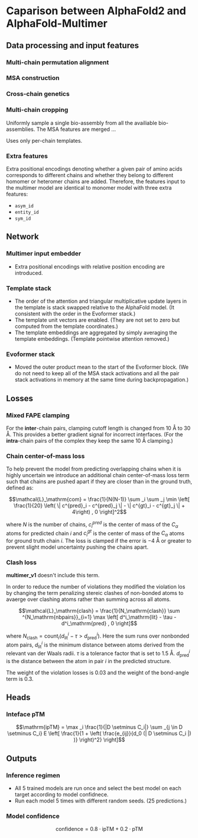 # Caparison between AlphaFold2 and AlphaFold-Multimer

## Data processing and input features

### Multi-chain permutation alignment

### MSA construction

### Cross-chain genetics

### Multi-chain cropping

Uniformly sample a single bio-assembly from all the availiable bio-assemblies.
The MSA features are merged ...

Uses only per-chain templates.

### Extra features

Extra positional encodings denoting whether a given pair of amino acids corresponds to different chains and whether they belong to different homomer or heteromer chains are added.
Therefore, the features input to the multimer model are identical to monomer model with three extra features:

- `asym_id`
- `entity_id`
- `sym_id`

## Network

### Multimer input embedder

- Extra positional encodings with relative position encoding are introduced.

### Template stack

- The order of the attention and triangular multiplicative update layers in the template is stack swapped relative to the AlphaFold model. (It consistent with the order in the Evoformer stack.)
- The template unit vectors are enabled. (They are not set to zero but computed from the template coordinates.)
- The template embeddings are aggregated by simply averaging the template embeddings. (Template pointwise attention removed.)

### Evoformer stack

- Moved the outer product mean to the start of the Evoformer block. (We do not need to keep all of the MSA stack activations and all the pair stack activations in memory at the same time during backpropagation.)

## Losses

### Mixed FAPE clamping

For the **inter**-chain pairs, clamping cutoff length is changed from $10$ Å to $30$ Å.
This provides a better gradient signal for incorrect interfaces.
(For the **intra**-chain pairs of the complex they keep the same $10$ Å clamping.)

### Chain center-of-mass loss

To help prevent the model from predicting overlapping chains when it is highly uncertain we introduce an additional chain center-of-mass loss term such that chains are pushed apart if they are closer than in the ground truth, defined as:

$$\mathcal{L}_\mathrm{com} = \frac{1}{N(N-1)} \sum _i \sum _j \min \left[ \frac{1}{20} \left( \| c^{pred}_i - c^{pred}_j \| - \| c^{gt}_i - c^{gt}_j \| + 4\right) , 0 \right]^2$$

where $N$ is the number of chains, $c^{pred}_i$ is the center of mass of the $C_\alpha$ atoms for predicted chain $i$ and $c^{gt}_i$ is the center of mass of the $C_\alpha$ atoms for ground truth chain $i$.
The loss is clamped if the error is $-4$ Å or greater to prevent slight model uncertainty pushing the chains apart.

### Clash loss

**multimer_v1** doesn't include this term.

In order to reduce the number of violations they modified the violation los by changing the term penalizing stereic clashes of non-bonded atoms to avaerge over clashing atoms rather than summing across all atoms.

$$\mathcal{L}_\mathrm{clash} = \frac{1}{N_\mathrm{clash}} \sum ^{N_\mathrm{nbpairs}}_{i=1} \max \left[ d^i_\mathrm{lit} - \tau - d^i_\mathrm{pred} , 0 \right]$$

where $N_\mathrm{clash} = \mathrm{count}_i \left( d^i_\mathrm{lit} - \tau > d^i_\mathrm{pred} \right)$.
Here the sum runs over nonbonded atom pairs, $d^i_\mathrm{lit}$ is the minimum distance between atoms derived from the relevant van der Waals radii. $\tau$ is a tolerance factor that is set to $1.5$ Å.
$d^i_\mathrm{pred}$ is the distance between the atom in pair $i$ in the predicted structure.

The weight of the violation losses is $0.03$ and the weight of the bond-angle term is $0.3$.

## Heads

### Inteface pTM

$$\mathrm{ipTM} = \max _i \frac{1}{|D \setminus C_i|} \sum _{j \in D \setminus C_i} E \left[ \frac{1}{1 + \left( \frac{e_{ij}}{d_0 (| D \setminus C_i |) )} \right)^2} \right]$$

## Outputs

### Inference regimen

- All $5$ trained models are run once and select the best model on each target according to model confidnece.
- Run each model $5$ times with different random seeds. (25 predictions.)

### Model confidence

$$\mathrm{confidence} = 0.8 \cdot \mathrm{ipTM} + 0.2 \cdot \mathrm{pTM}$$
